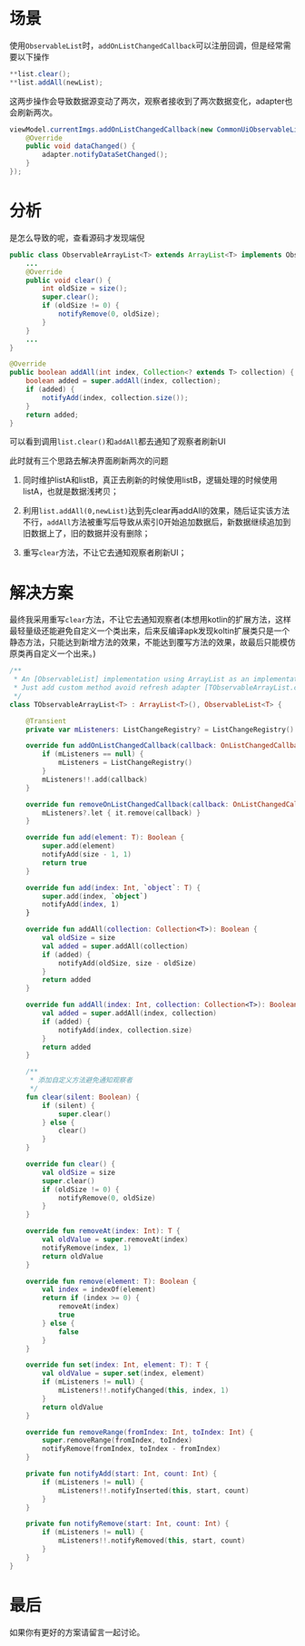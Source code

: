 # 场景

使用`ObservableList`时，`addOnListChangedCallback`可以注册回调，但是经常需要以下操作

```java
**list.clear();
**list.addAll(newList);
```

这两步操作会导致数据源变动了两次，观察者接收到了两次数据变化，adapter也会刷新两次。

```java
viewModel.currentImgs.addOnListChangedCallback(new CommonUiObservableList() {
    @Override
    public void dataChanged() {
        adapter.notifyDataSetChanged();
    }
});
```

# 分析

是怎么导致的呢，查看源码才发现端倪

```java
public class ObservableArrayList<T> extends ArrayList<T> implements ObservableList<T> {
    ...
    @Override
    public void clear() {
        int oldSize = size();
        super.clear();
        if (oldSize != 0) {
            notifyRemove(0, oldSize);
        }
    }
    ...
}
```

```java
@Override
public boolean addAll(int index, Collection<? extends T> collection) {
    boolean added = super.addAll(index, collection);
    if (added) {
        notifyAdd(index, collection.size());
    }
    return added;
}
```

可以看到调用`list.clear()`和`addAll`都去通知了观察者刷新UI

此时就有三个思路去解决界面刷新两次的问题

1. 同时维护listA和listB，真正去刷新的时候使用listB，逻辑处理的时候使用listA，也就是数据浅拷贝；

2. 利用`list.addAll(0,newList)`达到先clear再addAll的效果，随后证实该方法不行，`addAll`方法被重写后导致从索引0开始追加数据后，新数据继续追加到旧数据上了，旧的数据并没有删除；

3. 重写`clear`方法，不让它去通知观察者刷新UI；

# 解决方案

最终我采用重写`clear`方法，不让它去通知观察者(本想用kotlin的扩展方法，这样最轻量级还能避免自定义一个类出来，后来反编译apk发现koltin扩展类只是一个静态方法，只能达到新增方法的效果，不能达到覆写方法的效果，故最后只能模仿原类再自定义一个出来。)

```kotlin
/**
 * An [ObservableList] implementation using ArrayList as an implementation.
 * Just add custom method avoid refresh adapter [TObservableArrayList.clear]
 */
class TObservableArrayList<T> : ArrayList<T>(), ObservableList<T> {

    @Transient
    private var mListeners: ListChangeRegistry? = ListChangeRegistry()

    override fun addOnListChangedCallback(callback: OnListChangedCallback<out ObservableList<T>>?) {
        if (mListeners == null) {
            mListeners = ListChangeRegistry()
        }
        mListeners!!.add(callback)
    }

    override fun removeOnListChangedCallback(callback: OnListChangedCallback<out ObservableList<T>>?) {
        mListeners?.let { it.remove(callback) }
    }

    override fun add(element: T): Boolean {
        super.add(element)
        notifyAdd(size - 1, 1)
        return true
    }

    override fun add(index: Int, `object`: T) {
        super.add(index, `object`)
        notifyAdd(index, 1)
    }

    override fun addAll(collection: Collection<T>): Boolean {
        val oldSize = size
        val added = super.addAll(collection)
        if (added) {
            notifyAdd(oldSize, size - oldSize)
        }
        return added
    }

    override fun addAll(index: Int, collection: Collection<T>): Boolean {
        val added = super.addAll(index, collection)
        if (added) {
            notifyAdd(index, collection.size)
        }
        return added
    }

    /**
     * 添加自定义方法避免通知观察者
     */
    fun clear(silent: Boolean) {
        if (silent) {
            super.clear()
        } else {
            clear()
        }
    }

    override fun clear() {
        val oldSize = size
        super.clear()
        if (oldSize != 0) {
            notifyRemove(0, oldSize)
        }
    }

    override fun removeAt(index: Int): T {
        val oldValue = super.removeAt(index)
        notifyRemove(index, 1)
        return oldValue
    }

    override fun remove(element: T): Boolean {
        val index = indexOf(element)
        return if (index >= 0) {
            removeAt(index)
            true
        } else {
            false
        }
    }

    override fun set(index: Int, element: T): T {
        val oldValue = super.set(index, element)
        if (mListeners != null) {
            mListeners!!.notifyChanged(this, index, 1)
        }
        return oldValue
    }

    override fun removeRange(fromIndex: Int, toIndex: Int) {
        super.removeRange(fromIndex, toIndex)
        notifyRemove(fromIndex, toIndex - fromIndex)
    }

    private fun notifyAdd(start: Int, count: Int) {
        if (mListeners != null) {
            mListeners!!.notifyInserted(this, start, count)
        }
    }

    private fun notifyRemove(start: Int, count: Int) {
        if (mListeners != null) {
            mListeners!!.notifyRemoved(this, start, count)
        }
    }
}
```

# 最后

如果你有更好的方案请留言一起讨论。
